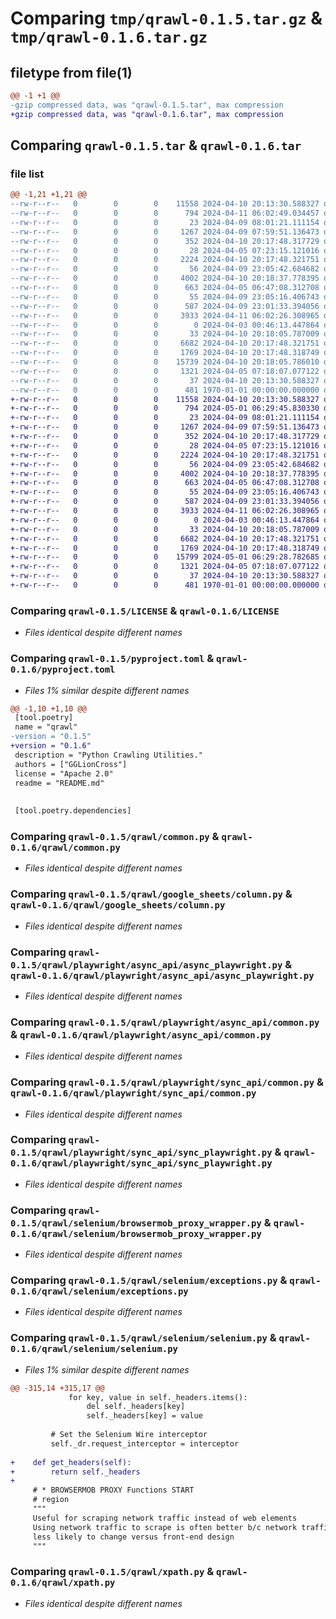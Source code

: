 # Comparing `tmp/qrawl-0.1.5.tar.gz` & `tmp/qrawl-0.1.6.tar.gz`

## filetype from file(1)

```diff
@@ -1 +1 @@
-gzip compressed data, was "qrawl-0.1.5.tar", max compression
+gzip compressed data, was "qrawl-0.1.6.tar", max compression
```

## Comparing `qrawl-0.1.5.tar` & `qrawl-0.1.6.tar`

### file list

```diff
@@ -1,21 +1,21 @@
--rw-r--r--   0        0        0    11558 2024-04-10 20:13:30.588327 qrawl-0.1.5/LICENSE
--rw-r--r--   0        0        0      794 2024-04-11 06:02:49.034457 qrawl-0.1.5/pyproject.toml
--rw-r--r--   0        0        0       23 2024-04-09 08:01:21.111154 qrawl-0.1.5/qrawl/__init__.py
--rw-r--r--   0        0        0     1267 2024-04-09 07:59:51.136473 qrawl-0.1.5/qrawl/common.py
--rw-r--r--   0        0        0      352 2024-04-10 20:17:48.317729 qrawl-0.1.5/qrawl/exceptions.py
--rw-r--r--   0        0        0       28 2024-04-05 07:23:15.121016 qrawl-0.1.5/qrawl/google_sheets/__init__.py
--rw-r--r--   0        0        0     2224 2024-04-10 20:17:48.321751 qrawl-0.1.5/qrawl/google_sheets/column.py
--rw-r--r--   0        0        0       56 2024-04-09 23:05:42.684682 qrawl-0.1.5/qrawl/playwright/async_api/__init__.py
--rw-r--r--   0        0        0     4002 2024-04-10 20:18:37.778395 qrawl-0.1.5/qrawl/playwright/async_api/async_playwright.py
--rw-r--r--   0        0        0      663 2024-04-05 06:47:08.312708 qrawl-0.1.5/qrawl/playwright/async_api/common.py
--rw-r--r--   0        0        0       55 2024-04-09 23:05:16.406743 qrawl-0.1.5/qrawl/playwright/sync_api/__init__.py
--rw-r--r--   0        0        0      587 2024-04-09 23:01:33.394056 qrawl-0.1.5/qrawl/playwright/sync_api/common.py
--rw-r--r--   0        0        0     3933 2024-04-11 06:02:26.308965 qrawl-0.1.5/qrawl/playwright/sync_api/sync_playwright.py
--rw-r--r--   0        0        0        0 2024-04-03 00:46:13.447864 qrawl-0.1.5/qrawl/scrapy/__init__.py
--rw-r--r--   0        0        0       33 2024-04-10 20:18:05.787009 qrawl-0.1.5/qrawl/selenium/__init__.py
--rw-r--r--   0        0        0     6682 2024-04-10 20:17:48.321751 qrawl-0.1.5/qrawl/selenium/browsermob_proxy_wrapper.py
--rw-r--r--   0        0        0     1769 2024-04-10 20:17:48.318749 qrawl-0.1.5/qrawl/selenium/exceptions.py
--rw-r--r--   0        0        0    15739 2024-04-10 20:18:05.786010 qrawl-0.1.5/qrawl/selenium/selenium.py
--rw-r--r--   0        0        0     1321 2024-04-05 07:18:07.077122 qrawl-0.1.5/qrawl/xpath.py
--rw-r--r--   0        0        0       37 2024-04-10 20:13:30.588327 qrawl-0.1.5/README.md
--rw-r--r--   0        0        0      481 1970-01-01 00:00:00.000000 qrawl-0.1.5/PKG-INFO
+-rw-r--r--   0        0        0    11558 2024-04-10 20:13:30.588327 qrawl-0.1.6/LICENSE
+-rw-r--r--   0        0        0      794 2024-05-01 06:29:45.830330 qrawl-0.1.6/pyproject.toml
+-rw-r--r--   0        0        0       23 2024-04-09 08:01:21.111154 qrawl-0.1.6/qrawl/__init__.py
+-rw-r--r--   0        0        0     1267 2024-04-09 07:59:51.136473 qrawl-0.1.6/qrawl/common.py
+-rw-r--r--   0        0        0      352 2024-04-10 20:17:48.317729 qrawl-0.1.6/qrawl/exceptions.py
+-rw-r--r--   0        0        0       28 2024-04-05 07:23:15.121016 qrawl-0.1.6/qrawl/google_sheets/__init__.py
+-rw-r--r--   0        0        0     2224 2024-04-10 20:17:48.321751 qrawl-0.1.6/qrawl/google_sheets/column.py
+-rw-r--r--   0        0        0       56 2024-04-09 23:05:42.684682 qrawl-0.1.6/qrawl/playwright/async_api/__init__.py
+-rw-r--r--   0        0        0     4002 2024-04-10 20:18:37.778395 qrawl-0.1.6/qrawl/playwright/async_api/async_playwright.py
+-rw-r--r--   0        0        0      663 2024-04-05 06:47:08.312708 qrawl-0.1.6/qrawl/playwright/async_api/common.py
+-rw-r--r--   0        0        0       55 2024-04-09 23:05:16.406743 qrawl-0.1.6/qrawl/playwright/sync_api/__init__.py
+-rw-r--r--   0        0        0      587 2024-04-09 23:01:33.394056 qrawl-0.1.6/qrawl/playwright/sync_api/common.py
+-rw-r--r--   0        0        0     3933 2024-04-11 06:02:26.308965 qrawl-0.1.6/qrawl/playwright/sync_api/sync_playwright.py
+-rw-r--r--   0        0        0        0 2024-04-03 00:46:13.447864 qrawl-0.1.6/qrawl/scrapy/__init__.py
+-rw-r--r--   0        0        0       33 2024-04-10 20:18:05.787009 qrawl-0.1.6/qrawl/selenium/__init__.py
+-rw-r--r--   0        0        0     6682 2024-04-10 20:17:48.321751 qrawl-0.1.6/qrawl/selenium/browsermob_proxy_wrapper.py
+-rw-r--r--   0        0        0     1769 2024-04-10 20:17:48.318749 qrawl-0.1.6/qrawl/selenium/exceptions.py
+-rw-r--r--   0        0        0    15799 2024-05-01 06:29:28.782685 qrawl-0.1.6/qrawl/selenium/selenium.py
+-rw-r--r--   0        0        0     1321 2024-04-05 07:18:07.077122 qrawl-0.1.6/qrawl/xpath.py
+-rw-r--r--   0        0        0       37 2024-04-10 20:13:30.588327 qrawl-0.1.6/README.md
+-rw-r--r--   0        0        0      481 1970-01-01 00:00:00.000000 qrawl-0.1.6/PKG-INFO
```

### Comparing `qrawl-0.1.5/LICENSE` & `qrawl-0.1.6/LICENSE`

 * *Files identical despite different names*

### Comparing `qrawl-0.1.5/pyproject.toml` & `qrawl-0.1.6/pyproject.toml`

 * *Files 1% similar despite different names*

```diff
@@ -1,10 +1,10 @@
 [tool.poetry]
 name = "qrawl"
-version = "0.1.5"
+version = "0.1.6"
 description = "Python Crawling Utilities."
 authors = ["GGLionCross"]
 license = "Apache 2.0"
 readme = "README.md"
 
 
 [tool.poetry.dependencies]
```

### Comparing `qrawl-0.1.5/qrawl/common.py` & `qrawl-0.1.6/qrawl/common.py`

 * *Files identical despite different names*

### Comparing `qrawl-0.1.5/qrawl/google_sheets/column.py` & `qrawl-0.1.6/qrawl/google_sheets/column.py`

 * *Files identical despite different names*

### Comparing `qrawl-0.1.5/qrawl/playwright/async_api/async_playwright.py` & `qrawl-0.1.6/qrawl/playwright/async_api/async_playwright.py`

 * *Files identical despite different names*

### Comparing `qrawl-0.1.5/qrawl/playwright/async_api/common.py` & `qrawl-0.1.6/qrawl/playwright/async_api/common.py`

 * *Files identical despite different names*

### Comparing `qrawl-0.1.5/qrawl/playwright/sync_api/common.py` & `qrawl-0.1.6/qrawl/playwright/sync_api/common.py`

 * *Files identical despite different names*

### Comparing `qrawl-0.1.5/qrawl/playwright/sync_api/sync_playwright.py` & `qrawl-0.1.6/qrawl/playwright/sync_api/sync_playwright.py`

 * *Files identical despite different names*

### Comparing `qrawl-0.1.5/qrawl/selenium/browsermob_proxy_wrapper.py` & `qrawl-0.1.6/qrawl/selenium/browsermob_proxy_wrapper.py`

 * *Files identical despite different names*

### Comparing `qrawl-0.1.5/qrawl/selenium/exceptions.py` & `qrawl-0.1.6/qrawl/selenium/exceptions.py`

 * *Files identical despite different names*

### Comparing `qrawl-0.1.5/qrawl/selenium/selenium.py` & `qrawl-0.1.6/qrawl/selenium/selenium.py`

 * *Files 1% similar despite different names*

```diff
@@ -315,14 +315,17 @@
             for key, value in self._headers.items():
                 del self._headers[key]
                 self._headers[key] = value
 
         # Set the Selenium Wire interceptor
         self._dr.request_interceptor = interceptor
 
+    def get_headers(self):
+        return self._headers
+
     # * BROWSERMOB PROXY Functions START
     # region
     """
     Useful for scraping network traffic instead of web elements
     Using network traffic to scrape is often better b/c network traffic is
     less likely to change versus front-end design
     """
```

### Comparing `qrawl-0.1.5/qrawl/xpath.py` & `qrawl-0.1.6/qrawl/xpath.py`

 * *Files identical despite different names*

